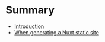 # Summary

* [Introduction](README.md)
* [When generating a Nuxt static site](when-generating-a-nuxt-static-site.md)

